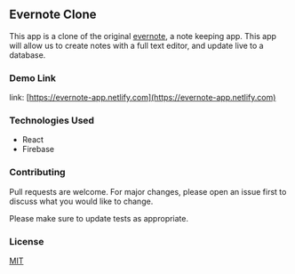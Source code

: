 ## Evernote Clone

This app is a clone of the original [evernote](), a note keeping app. This app will allow us to create notes with a full text editor, and update live to a database.

### Demo Link

link: [https://evernote-app.netlify.com](https://evernote-app.netlify.com)

### Technologies Used

* React
* Firebase

### Contributing
Pull requests are welcome. For major changes, please open an issue first to discuss what you would like to change.

Please make sure to update tests as appropriate.

### License
[MIT](https://choosealicense.com/licenses/mit/)
